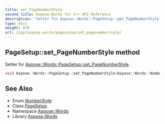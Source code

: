 ```yaml
---
title: set_PageNumberStyle
second_title: Aspose.Words for C++ API Reference
description: 'Setter for Aspose::Words::PageSetup::get_PageNumberStyle.'
type: docs
weight: 976
url: /cpp/aspose.words/pagesetup/set_pagenumberstyle/
---
```

## PageSetup::set_PageNumberStyle method


Setter for [Aspose::Words::PageSetup::get_PageNumberStyle](../get_pagenumberstyle/).

```cpp
void Aspose::Words::PageSetup::set_PageNumberStyle(Aspose::Words::NumberStyle value)
```

## See Also

* Enum [NumberStyle](../../numberstyle/)
* Class [PageSetup](../)
* Namespace [Aspose::Words](../../)
* Library [Aspose.Words](../../../)
